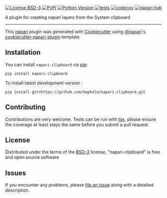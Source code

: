 
[![License BSD-3](https://img.shields.io/pypi/l/napari-clipboard.svg?color=green)](https://github.com/kephale/napari-clipboard/raw/main/LICENSE)
[![PyPI](https://img.shields.io/pypi/v/napari-clipboard.svg?color=green)](https://pypi.org/project/napari-clipboard)
[![Python Version](https://img.shields.io/pypi/pyversions/napari-clipboard.svg?color=green)](https://python.org)
[![tests](https://github.com/kephale/napari-clipboard/workflows/tests/badge.svg)](https://github.com/kephale/napari-clipboard/actions)
[![codecov](https://codecov.io/gh/kephale/napari-clipboard/branch/main/graph/badge.svg)](https://codecov.io/gh/kephale/napari-clipboard)
[![napari hub](https://img.shields.io/endpoint?url=https://api.napari-hub.org/shields/napari-clipboard)](https://napari-hub.org/plugins/napari-clipboard)

A plugin for creating napari layers from the System clipboard

----------------------------------

This [napari] plugin was generated with [Cookiecutter] using [@napari]'s [cookiecutter-napari-plugin] template.

<!--
Don't miss the full getting started guide to set up your new package:
https://github.com/napari/cookiecutter-napari-plugin#getting-started

and review the napari docs for plugin developers:
https://napari.org/stable/plugins/index.html
-->

## Installation

You can install `napari-clipboard` via [pip]:

    pip install napari-clipboard



To install latest development version :

    pip install git+https://github.com/kephale/napari-clipboard.git


## Contributing

Contributions are very welcome. Tests can be run with [tox], please ensure
the coverage at least stays the same before you submit a pull request.

## License

Distributed under the terms of the [BSD-3] license,
"napari-clipboard" is free and open source software

## Issues

If you encounter any problems, please [file an issue] along with a detailed description.

[napari]: https://github.com/napari/napari
[Cookiecutter]: https://github.com/audreyr/cookiecutter
[@napari]: https://github.com/napari
[MIT]: http://opensource.org/licenses/MIT
[BSD-3]: http://opensource.org/licenses/BSD-3-Clause
[GNU GPL v3.0]: http://www.gnu.org/licenses/gpl-3.0.txt
[GNU LGPL v3.0]: http://www.gnu.org/licenses/lgpl-3.0.txt
[Apache Software License 2.0]: http://www.apache.org/licenses/LICENSE-2.0
[Mozilla Public License 2.0]: https://www.mozilla.org/media/MPL/2.0/index.txt
[cookiecutter-napari-plugin]: https://github.com/napari/cookiecutter-napari-plugin

[file an issue]: https://github.com/kephale/napari-clipboard/issues

[napari]: https://github.com/napari/napari
[tox]: https://tox.readthedocs.io/en/latest/
[pip]: https://pypi.org/project/pip/
[PyPI]: https://pypi.org/
